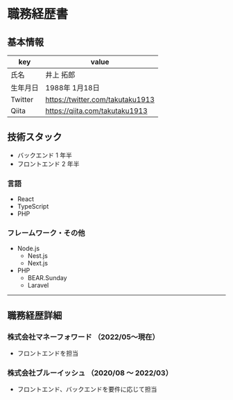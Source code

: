 # 職務経歴書

## 基本情報

|key|value|
|---|---|
|氏名|井上 拓郎|
|生年月日|1988年 1月18日|
|Twitter|https://twitter.com/takutaku1913|
|Qiita|https://qiita.com/takutaku1913|

## 技術スタック
- バックエンド 1 年半
- フロントエンド 2 年半

### 言語
- React
- TypeScript
- PHP

### フレームワーク・その他

- Node.js
  - Nest.js
  - Next.js
- PHP
  - BEAR.Sunday
  - Laravel  
---

## 職務経歴詳細
### 株式会社マネーフォワード （2022/05〜現在）
- フロントエンドを担当

### 株式会社ブルーイッシュ （2020/08 〜 2022/03）
- フロントエンド、バックエンドを要件に応じて担当
